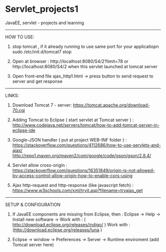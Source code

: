 # Servlet_projects1
JavaEE, servlet - projects and learning




-------------------------------------------------------------------

HOW TO USE:

1) stop tomcat , if it already running to use same port for your applicatiopn
sudo /etc/init.d/tomcat7 stop

2) Open at browser : 
 http://localhost:8080/S4/2?limit=78
 or
 http://localhost:8080/S4/2
 when this servlet launched at tomcat server

3) Open front-end file ajax_http1.html 
-> press button to send request to server and get response

-----------------------------------------------------------------

LINKS:

1) Download Tomcat 7 - server:
https://tomcat.apache.org/download-70.cgi

2) Adding Tomcat to Eclipse ( start servlet at Tomcat server ) :
http://www.codejava.net/servers/tomcat/how-to-add-tomcat-server-in-eclipse-ide

3) Google-JSON handler ( put at project WEB-INF folder ) :
https://stackoverflow.com/questions/4112686/how-to-use-servlets-and-ajax/
http://repo1.maven.org/maven2/com/google/code/gson/gson/2.8.4/

3) Servlet allow cross-origin :
https://stackoverflow.com/questions/16351849/origin-is-not-allowed-by-access-control-allow-origin-how-to-enable-cors-using

4) Ajax http-request and http-response (like javascript fetch) :
https://www.w3schools.com/xml/tryit.asp?filename=tryajax_get

-------------------------------------------------------------------

SETUP & CONFIGURATION

1) If JavaEE components are missing from Eclipse, then :
Eclipse -> Help -> Install new software -> 
 Work with : ( http://download.eclipse.org/releases/indigo/ )
 Work with : (http://download.eclipse.org/releases/luna )

2) Eclipse -> window -> Preferences -> Server -> Runtime enviroment (add Tomcat server here)










